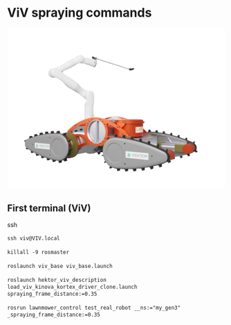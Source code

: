 # ViV spraying commands

<img src="doc/viv_driving_1_transparent.png" width="800">

## First terminal (ViV)
ssh

    ssh viv@VIV.local

    killall -9 rosmaster

    roslaunch viv_base viv_base.launch

    roslaunch hektor_viv_description load_viv_kinova_kortex_driver_clone.launch spraying_frame_distance:=0.35

    rosrun lawnmower_control test_real_robot __ns:="my_gen3" _spraying_frame_distance:=0.35